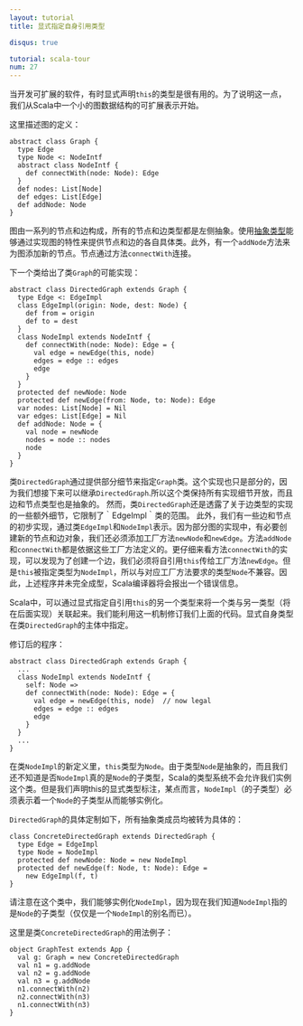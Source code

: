 ```yaml
---
layout: tutorial
title: 显式指定自身引用类型

disqus: true

tutorial: scala-tour
num: 27
---
```


当开发可扩展的软件，有时显式声明`this`的类型是很有用的。为了说明这一点，我们从Scala中一个小的图数据结构的可扩展表示开始。

这里描述图的定义：

    abstract class Graph {
      type Edge
      type Node <: NodeIntf
      abstract class NodeIntf {
        def connectWith(node: Node): Edge
      }
      def nodes: List[Node]
      def edges: List[Edge]
      def addNode: Node
    }

图由一系列的节点和边构成，所有的节点和边类型都是左侧抽象。使用[抽象类型](abstract-types.html)能够通过实现图的特性来提供节点和边的各自具体类。此外，有一个`addNode`方法来为图添加新的节点。节点通过方法`connectWith`连接。

下一个类给出了类`Graph`的可能实现：

    abstract class DirectedGraph extends Graph {
      type Edge <: EdgeImpl
      class EdgeImpl(origin: Node, dest: Node) {
        def from = origin
        def to = dest
      }
      class NodeImpl extends NodeIntf {
        def connectWith(node: Node): Edge = {
          val edge = newEdge(this, node)
          edges = edge :: edges
          edge
        }
      }
      protected def newNode: Node
      protected def newEdge(from: Node, to: Node): Edge
      var nodes: List[Node] = Nil
      var edges: List[Edge] = Nil
      def addNode: Node = {
        val node = newNode
        nodes = node :: nodes
        node
      }
    }

类`DirectedGraph`通过提供部分细节来指定`Graph`类。这个实现也只是部分的，因为我们想接下来可以继承`DirectedGraph`.所以这个类保持所有实现细节开放，而且边和节点类型也是抽象的。
然而，类`DirectedGraph`还是透露了关于边类型的实现的一些额外细节，它限制了｀EdgeImpl｀类的范围。
此外，我们有一些边和节点的初步实现，通过类`EdgeImpl`和`NodeImpl`表示。因为部分图的实现中，有必要创建新的节点和边对象，我们还必须添加工厂方法`newNode`和`newEdge`。方法`addNode`和`connectWith`都是依据这些工厂方法定义的。更仔细来看方法`connectWith`的实现，可以发现为了创建一个边，我们必须将自引用`this`传给工厂方法`newEdge`。但是`this`被指定类型为`NodeImpl`，所以与对应工厂方法要求的类型`Node`不兼容。因此，上述程序并未完全成型，Scala编译器将会报出一个错误信息。

Scala中，可以通过显式指定自引用`this`的另一个类型来将一个类与另一类型（将在后面实现）关联起来。我们能利用这一机制修订我们上面的代码。显式自身类型在类`DirectedGraph`的主体中指定。

修订后的程序：

    abstract class DirectedGraph extends Graph {
      ...
      class NodeImpl extends NodeIntf {
        self: Node =>
        def connectWith(node: Node): Edge = {
          val edge = newEdge(this, node)  // now legal
          edges = edge :: edges
          edge
        }
      }
      ...
    }

在类`NodeImpl`的新定义里，`this`类型为`Node`。由于类型`Node`是抽象的，而且我们还不知道是否`NodeImpl`真的是`Node`的子类型，Scala的类型系统不会允许我们实例这个类。但是我们声明this的显式类型标注，某点而言，`NodeImpl`（的子类型）必须表示着一个`Node`的子类型从而能够实例化。

`DirectedGraph`的具体定制如下，所有抽象类成员均被转为具体的：

    class ConcreteDirectedGraph extends DirectedGraph {
      type Edge = EdgeImpl
      type Node = NodeImpl
      protected def newNode: Node = new NodeImpl
      protected def newEdge(f: Node, t: Node): Edge =
        new EdgeImpl(f, t)
    }

请注意在这个类中，我们能够实例化`NodeImpl`，因为现在我们知道`NodeImpl`指的是`Node`的子类型（仅仅是一个`NodeImpl`的别名而已）。

这里是类`ConcreteDirectedGraph`的用法例子：

    object GraphTest extends App {
      val g: Graph = new ConcreteDirectedGraph
      val n1 = g.addNode
      val n2 = g.addNode
      val n3 = g.addNode
      n1.connectWith(n2)
      n2.connectWith(n3)
      n1.connectWith(n3)
    }

